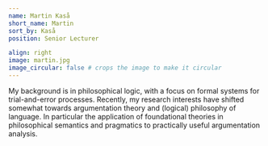 ```yaml
---
name: Martin Kaså
short_name: Martin
sort_by: Kaså
position: Senior Lecturer

align: right
image: martin.jpg
image_circular: false # crops the image to make it circular
---
```

My background is in philosophical logic, with a focus on formal systems for trial-and-error processes. Recently, my research interests have shifted somewhat towards argumentation theory and (logical) philosophy of language. In particular the application of foundational theories in philosophical semantics and pragmatics to practically useful argumentation analysis.